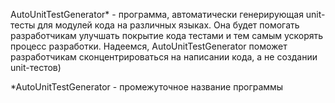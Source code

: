 AutoUnitTestGenerator* - программа, автоматически генерирующая unit-тесты для модулей кода на различных языках. Она будет помогать разработчикам улучшать покрытие кода тестами и тем самым ускорять процесс разработки. 
Надеемся, AutoUnitTestGenerator поможет разработчикам сконцентрироваться на написании кода, а не создании unit-тестов)

*AutoUnitTestGenerator - промежуточное название программы

